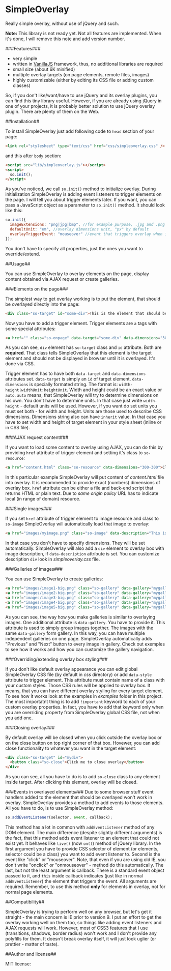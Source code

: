 SimpleOverlay
=============

Really simple overlay, without use of jQuery and such.

__Note:__ This library is not ready yet. Not all features are implemented. When it's done, I will remove this note and add version number.

###Features###
- very simple
- written in [VanillaJS](http://vanilla-js.com/ "VanillaJS") framework, thus, no additional libraries are required
- small size (about 6K minified)
- multiple overlay targets (on page elements, remote files, images)
- highly customizable (either by editing its CSS file or adding custom classes)

So, if you don't like/want/have to use jQuery and its overlay plugins, you can find this tiny library useful. However, if you are already using jQuery in one of your projects, it is probably better solution to use jQuery overlay plugin. There are plenty of them on the Web.

##Installation##

To install SimpleOverlay just add following code to `head` section of your page:
```html
<link rel="stylesheet" type="text/css" href="css/simpleoverlay.css" />
```
and this after `body` section:
```html
<script src="lib/simpleoverlay.js"></script>
<script>
  so.init();
</script>   
```
As you've noticed, we call `so.init()` method to initialize overlay. During initialization SimpleOverlay
is adding event listeners to trigger elements on the page. I will tell you about trigger elements later. 
If you want, you can pass a JavaScript object as a parameter to `so.init()` method. It should look like this:
```javascript
so.init({
  imageExtensions: "png|jpg|bmp", //for example purpose, .jpg and .png are set by default
  defaultUnit: "em", //overlay dimensions unit, "px" by default
  overlayTriggerEvent: "mouseover" //event that triggers overlay when it happens on trigger element, "click" by default
});
```
You don't have to specify all properties, just the ones you want to override/extend.

##Usage##

You can use SimpleOverlay to overlay elements on the page, display content obtained via AJAX request or create galleries.

###Elements on the page###

The simplest way to get overlay working is to put the element, that should be overlayed directly into the page:
```html
<div class="so-target" id="some-div">This is the element that should be overlayed</div>
```
Now you have to add a trigger element. Trigger elements are `a` tags with some special attributes:
```html
<a href="" class="so-onpage" data-target="some-div" data-dimensions="300-300|px:px">Click to get overlay</a>
```
As you can see, `div` element has `so-target` class and `id` attribute. Both are __required__. That class tells SimpleOverlay that this element is the target
element and should not be displayed in browser until it is overlayed. It's done via CSS.

Trigger element has to have both `data-target` and `data-dimensions` attributes set. `data-target` is simply an `id` of target element. `data-dimensions` is specially formated string.
The format is: `width-height|widthUnit:heightUnit`. Width and height could be an exact value or `auto`. `auto` means, that SimpleOverlay will try to determine dimensions on his own. 
You don't have to determine units. In that case just write `width-height` - default units will be used. However, if you want do set units you must set both - for width and height. Units are those used to describe CSS dimensions. Dimensions string also can have `inherit` value. In that case you have to set width and height of target element in your style sheet (inline or in CSS file).

###AJAX request content###

If you want to load some content to overlay using AJAX, you can do this by providing `href` attribute of trigger element and setting it's class to `so-resource`:
```html
<a href="content.html" class="so-resource" data-dimensions="300-300">Click to display remote content</a>
```
In this particular example SimpleOverlay will put content of _content.html_ file into overlay. It is recommended to provide exact (numbers) dimensions of overlay box. `href` attribute can be either a file and back-end script that returns HTML or plain text.
Due to _same origin policy_ URL has to indicate local (in range of domain) resource.

###Single images###

If you set `href` attribute of trigger element to image resource and class to `so-image` SimpleOverlay will automatically load that image to overlay:
```html
<a href="images/myimage.png" class="so-image" data-description="This is my image">Click to display my image in overlay</a>
```
In that case you don't have to specify dimensions. They will be set automatically. SimpleOverlay will also add a `div` element to overlay box with image description, if `data-description` attribute is set. You can customize description `div` look in _simpleoverlay.css_ file.

###Galleries of images###

You can use SimpleOverlay to create galleries:

```html
<a href="images/image1-big.png" class="so-gallery" data-gallery="mygallery"><img src="thumb1.png" /></a>
<a href="images/image2-big.png" class="so-gallery" data-gallery="mygallery"><img src="thumb2.png" /></a>
<a href="images/image3-big.png" class="so-gallery" data-gallery="mygallery"><img src="thumb3.png" /></a>
<a href="images/image4-big.png" class="so-gallery" data-gallery="mygallery"><img src="thumb4.png" /></a>
<a href="images/image5-big.png" class="so-gallery" data-gallery="mygallery"><img src="thumb5.png" /></a>
```
As you can see, the way how you make galleries is similar to overlaying images. One additional attribute is `data-gallery`.
You have to provide it. This attribute is used to simply group images together. The images with the same `data-gallery` form gallery. In this way, you can have multiple independent galleries on one page. SimpleOverlay automatically adds "Previous" and "Next" button to every image in gallery. Check out exemples to see how it works and how you can customize the gallery navigation.

###Overriding/extending overlay box styling###

If you don't like default overlay appearance you can edit global SimpleOverlay CSS file (by default in _css_ directory) or add `data-style` attribute to trigger element. This attribute must contain name of a class with your custom styles. Those CSS rules will be applied to overlay box. It means, that you can have different overlay styling for every target element. To see how it works look at the examples in _examples_ folder in this project. The most importatnt thing is to add `!important` keyword to each of your custom overlay properties. In fact, you have to add that keyword only when you are overriding property from SimpleOverlay global CSS file, not when you add one.

###Closing overlay###

By default overlay will be closed when you click outside the overlay box or on the close button on top right corner of that box. Hovewer, you can add close functionality to whatever you want in the target element:
```html
<div class="so-target" id="mydiv">
  <button class="so-close">Click me to close overlay</button>
</div>
```
As you can see, all you have to do is to add `so-close` class to any element inside target. After clicking this element, overlay will be closed.

###Events in overlayed elements###
Due to some browser stuff event handlers added to the element that should be overlayed won't work in overlay. SimpleOverlay provides a method to add events to those elements. All you have to do, is to use SimpleOverlay method:
```javascript
so.addEventListener(selector, event, callback);
```
This method has a lot in common with `addEventListener` method of any DOM element. The main difference (despite slightly different arguments) is the fact, that this method adds event listener to an element that could not exist yet. It behaves like `live()` (now `on()`) method of jQuery library. In the first argument you have to provide CSS selector of element (or elements, selector could be a class) you want to add event listener to. Second is the event like "click" or "mouseover". Note, that even if you are using old IE, you don't write "onclick" or "onmouseover" - method do this automatically. The last, but not the least argument is callback. There is a standard event object passed to it, and `this` inside callback indicates (just like in normal `addEventListener`) the element that triggers the event. All arguments are required. Remember, to use this method __only__ for elements in overlay, not for normal page elements.

##Compatibility##

SimpleOverlay is trying to perform well on any browser, but let's get it straight - the main concern is IE prior to version 9. I put an effort to get the overlay working well on them too, so things like adding event listeners and AJAX requests will work. However, most of CSS3 features that I use (transitions, shadows, border radius) won't work and I don't provide any polyfills for them. It doesn't break overlay itself, it will just look uglier (or prettier - matter of taste).

##Author and license##

MIT license:
